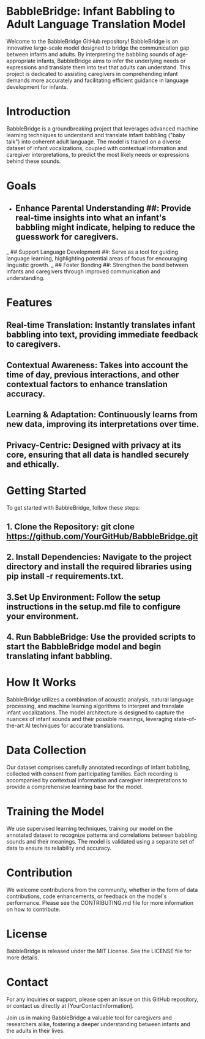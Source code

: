 # BabbleBridge: Infant Babbling to Adult Language Translation Model
Welcome to the BabbleBridge GitHub repository! BabbleBridge is an innovative large-scale model designed to bridge the communication gap between infants and adults. By interpreting the babbling sounds of age-appropriate infants, BabbleBridge aims to infer the underlying needs or expressions and translate them into text that adults can understand. This project is dedicated to assisting caregivers in comprehending infant demands more accurately and facilitating efficient guidance in language development for infants.

# Introduction
BabbleBridge is a groundbreaking project that leverages advanced machine learning techniques to understand and translate infant babbling ("baby talk") into coherent adult language. The model is trained on a diverse dataset of infant vocalizations, coupled with contextual information and caregiver interpretations, to predict the most likely needs or expressions behind these sounds.

# Goals
- ## Enhance Parental Understanding ##: Provide real-time insights into what an infant's babbling might indicate, helping to reduce the guesswork for caregivers.
_ ## Support Language Development ##: Serve as a tool for guiding language learning, highlighting potential areas of focus for encouraging linguistic growth.
_ ## Foster Bonding ##: Strengthen the bond between infants and caregivers through improved communication and understanding.

# Features
## Real-time Translation: Instantly translates infant babbling into text, providing immediate feedback to caregivers.
## Contextual Awareness: Takes into account the time of day, previous interactions, and other contextual factors to enhance translation accuracy.
## Learning & Adaptation: Continuously learns from new data, improving its interpretations over time.
## Privacy-Centric: Designed with privacy at its core, ensuring that all data is handled securely and ethically.

# Getting Started
To get started with BabbleBridge, follow these steps:
## 1. Clone the Repository: git clone https://github.com/YourGitHub/BabbleBridge.git
## 2. Install Dependencies: Navigate to the project directory and install the required libraries using pip install -r requirements.txt.
## 3.Set Up Environment: Follow the setup instructions in the setup.md file to configure your environment.
## 4. Run BabbleBridge: Use the provided scripts to start the BabbleBridge model and begin translating infant babbling.

# How It Works
BabbleBridge utilizes a combination of acoustic analysis, natural language processing, and machine learning algorithms to interpret and translate infant vocalizations. The model architecture is designed to capture the nuances of infant sounds and their possible meanings, leveraging state-of-the-art AI techniques for accurate translations.

# Data Collection
Our dataset comprises carefully annotated recordings of infant babbling, collected with consent from participating families. Each recording is accompanied by contextual information and caregiver interpretations to provide a comprehensive learning base for the model.

# Training the Model
We use supervised learning techniques, training our model on the annotated dataset to recognize patterns and correlations between babbling sounds and their meanings. The model is validated using a separate set of data to ensure its reliability and accuracy.

# Contribution
We welcome contributions from the community, whether in the form of data contributions, code enhancements, or feedback on the model's performance. Please see the CONTRIBUTING.md file for more information on how to contribute.

# License
BabbleBridge is released under the MIT License. See the LICENSE file for more details.

# Contact
For any inquiries or support, please open an issue on this GitHub repository, or contact us directly at [YourContactInformation].

Join us in making BabbleBridge a valuable tool for caregivers and researchers alike, fostering a deeper understanding between infants and the adults in their lives.
